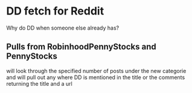 # DD fetch for Reddit
 Why do DD when someone else already has?
 
## Pulls from RobinhoodPennyStocks and PennyStocks
will look through the specified number of posts under the new categorie and will pull out any where DD is mentioned in the title or the comments returning the title and a url

